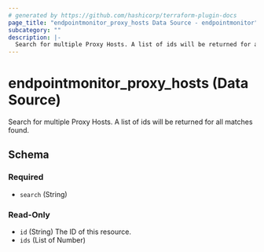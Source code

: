 ```yaml
---
# generated by https://github.com/hashicorp/terraform-plugin-docs
page_title: "endpointmonitor_proxy_hosts Data Source - endpointmonitor"
subcategory: ""
description: |-
  Search for multiple Proxy Hosts. A list of ids will be returned for all matches found.
---
```


# endpointmonitor_proxy_hosts (Data Source)

Search for multiple Proxy Hosts. A list of ids will be returned for all matches found.



<!-- schema generated by tfplugindocs -->
## Schema

### Required

- `search` (String)

### Read-Only

- `id` (String) The ID of this resource.
- `ids` (List of Number)


